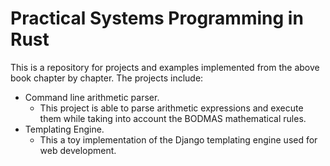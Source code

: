 # Practical Systems Programming in Rust

This is a repository for projects and examples implemented from the above book chapter by chapter.
The projects include:
  - Command line arithmetic parser.
    - This project is able to parse arithmetic expressions and execute them while taking into account the BODMAS mathematical
      rules.
  - Templating Engine.
    - This a toy implementation of the Django templating engine used for web development. 
